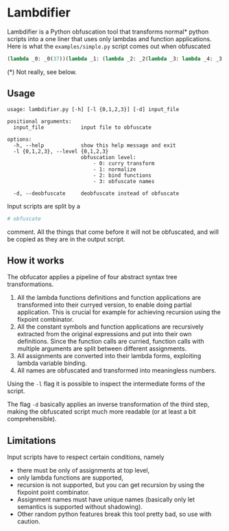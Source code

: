 # Lambdifier
Lambdifier is a Python obfuscation tool that transforms normal* python scripts into a one liner that uses only lambdas and function applications.
Here is what the `examples/simple.py` script comes out when obfuscated
```py
(lambda _0: _0(37))(lambda _1: (lambda _2: _2(lambda _3: lambda _4: _3 == _4))(lambda _5: (lambda _6: _6(lambda _7: lambda _8: _7 + _8))(lambda _9: (lambda _10: _10(print))(lambda _11: (lambda _12: _12('Hello World!'))(lambda _13: (lambda _14: _14(_11(_13)))(lambda _15: lambda _16: _16))))))
```

(\*) Not really, see below.

## Usage
```
usage: lambdifier.py [-h] [-l {0,1,2,3}] [-d] input_file

positional arguments:
  input_file            input file to obfuscate

options:
  -h, --help            show this help message and exit
  -l {0,1,2,3}, --level {0,1,2,3}
                        obfuscation level:
                            - 0: curry transform
                            - 1: normalize
                            - 2: bind functions
                            - 3: obfuscate names
                            
  -d, --deobfuscate     deobfuscate instead of obfuscate
```

Input scripts are split by a
```py
# obfuscate
```
comment. All the things that come before it will not be obfuscated, and will be copied as they are in the output script.

## How it works
The obfucator applies a pipeline of four abstract syntax tree transformations.
1. All the lambda functions definitions and function applications are transformed into their curryed version, to enable doing partial application. This is crucial for example for achieving recursion using the fixpoint combinator.
2. All the constant symbols and function applications are recursively extracted from the original expressions and put into their own definitions. Since the function calls are curried, function calls with multiple arguments are split between different assignments.
3. All assignments are converted into their lambda forms, exploiting lambda variable binding.
4. All names are obfuscated and transformed into meaningless numbers.

Using the `-l` flag it is possible to inspect the intermediate forms of the script.

The flag `-d` basically applies an inverse transformation of the third step, making the obfuscated script much more readable (or at least a bit comprehensible).

## Limitations

Input scripts have to respect certain conditions, namely
- there must be only of assignments at top level,
- only lambda functions are supported,
- recursion is not supported, but you can get recursion by using the fixpoint point combinator.
- Assignment names must have unique names (basically only let semantics is supported without shadowing).
- Other random python features break this tool pretty bad, so use with caution.

